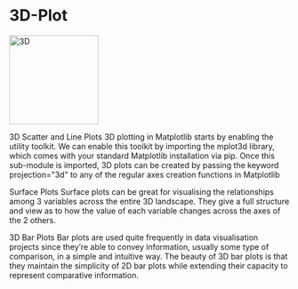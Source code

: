 # 3D-Plot

<img width="160" alt="3D" src="https://user-images.githubusercontent.com/40309757/105427225-a89fbc80-5c72-11eb-9559-25c9d585ef72.PNG">

3D Scatter and Line Plots
3D plotting in Matplotlib starts by enabling the utility toolkit. We can enable this toolkit by importing the mplot3d library, which comes with your standard Matplotlib installation via pip.
Once this sub-module is imported, 3D plots can be created by passing the keyword projection="3d" to any of the regular axes creation functions in Matplotlib

Surface Plots
Surface plots can be great for visualising the relationships among 3 variables across the entire 3D landscape. They give a full structure and view as to how the value of each variable changes across the axes of the 2 others.

3D Bar Plots
Bar plots are used quite frequently in data visualisation projects since they’re able to convey information, usually some type of comparison, in a simple and intuitive way. The beauty of 3D bar plots is that they maintain the simplicity of 2D bar plots while extending their capacity to represent comparative information.
